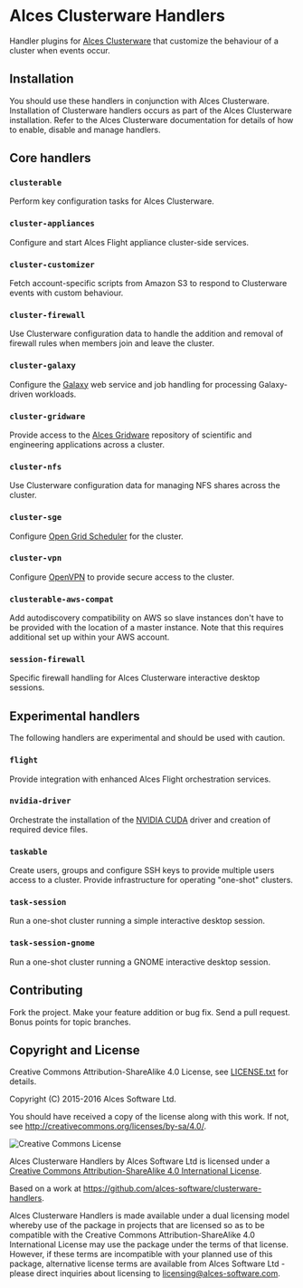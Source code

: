 # Alces Clusterware Handlers

Handler plugins for [Alces Clusterware](https://github.com/alces-software/clusterware) that customize the behaviour of a cluster when events occur.

## Installation

You should use these handlers in conjunction with Alces Clusterware.  Installation of Clusterware handlers occurs as part of the Alces Clusterware installation.  Refer to the Alces Clusterware documentation for details of how to enable, disable and manage handlers.

## Core handlers

### `clusterable`

Perform key configuration tasks for Alces Clusterware.

### `cluster-appliances`

Configure and start Alces Flight appliance cluster-side services.

### `cluster-customizer`

Fetch account-specific scripts from Amazon S3 to respond to Clusterware events with custom behaviour.

### `cluster-firewall`

Use Clusterware configuration data to handle the addition and removal of firewall rules when members join and leave the cluster.

### `cluster-galaxy`

Configure the [Galaxy](https://galaxyproject.org/) web service and job handling for processing Galaxy-driven workloads.

### `cluster-gridware`

Provide access to the [Alces Gridware](https://github.com/alces-software/gridware-packages-main) repository of scientific and engineering applications across a cluster.

### `cluster-nfs`

Use Clusterware configuration data for managing NFS shares across the cluster.

### `cluster-sge`

Configure [Open Grid Scheduler](http://gridscheduler.sourceforge.net/) for the cluster.

### `cluster-vpn`

Configure [OpenVPN](https://openvpn.net/) to provide secure access to the cluster.

### `clusterable-aws-compat`

Add autodiscovery compatibility on AWS so slave instances don't have to be provided with the location of a master instance. Note that this requires additional set up within your AWS account.

### `session-firewall`

Specific firewall handling for Alces Clusterware interactive desktop sessions.

## Experimental handlers

The following handlers are experimental and should be used with caution.

### `flight`

Provide integration with enhanced Alces Flight orchestration services.

### `nvidia-driver`

Orchestrate the installation of the [NVIDIA CUDA](http://docs.nvidia.com/cuda/) driver and creation of required device files.

### `taskable`

Create users, groups and configure SSH keys to provide multiple users access to a cluster.  Provide infrastructure for operating "one-shot" clusters.

### `task-session`

Run a one-shot cluster running a simple interactive desktop session.

### `task-session-gnome`

Run a one-shot cluster running a GNOME interactive desktop session.

## Contributing

Fork the project. Make your feature addition or bug fix. Send a pull request. Bonus points for topic branches.

## Copyright and License

Creative Commons Attribution-ShareAlike 4.0 License, see [LICENSE.txt](LICENSE.txt) for details.

Copyright (C) 2015-2016 Alces Software Ltd.

You should have received a copy of the license along with this work.  If not, see <http://creativecommons.org/licenses/by-sa/4.0/>.

![Creative Commons License](https://i.creativecommons.org/l/by-sa/4.0/88x31.png)

Alces Clusterware Handlers by Alces Software Ltd is licensed under a [Creative Commons Attribution-ShareAlike 4.0 International License](http://creativecommons.org/licenses/by-sa/4.0/).

Based on a work at <https://github.com/alces-software/clusterware-handlers>.

Alces Clusterware Handlers is made available under a dual licensing model whereby use of the package in projects that are licensed so as to be compatible with the Creative Commons Attribution-ShareAlike 4.0 International License may use the package under the terms of that license. However, if these terms are incompatible with your planned use of this package, alternative license terms are available from Alces Software Ltd - please direct inquiries about licensing to [licensing@alces-software.com](mailto:licensing@alces-software.com).

